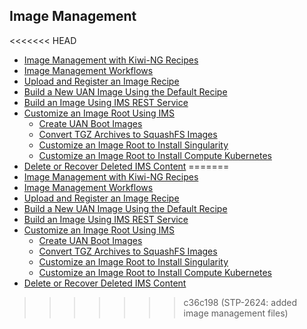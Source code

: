 ## Image Management

<<<<<<< HEAD
* [Image Management with Kiwi-NG Recipes](Image_Management_with_Kiwi-NG_Recipes.md)
* [Image Management Workflows](Image_Management_Workflows.md)
* [Upload and Register an Image Recipe](Upload_and_Register_an_Image_Recipe.md)
* [Build a New UAN Image Using the Default Recipe](Build_a_New_UAN_Image_Using_the_Default_Recipe.md)
* [Build an Image Using IMS REST Service](Build_an_Image_Using_IMS_REST_Service.md)
* [Customize an Image Root Using IMS](Customize_an_Image_Root_Using_IMS.md)
  * [Create UAN Boot Images](Create_UAN_Boot_Images.md)
  * [Convert TGZ Archives to SquashFS Images](Convert_TGZ_Archives_to_SquashFS_Images.md)
  * [Customize an Image Root to Install Singularity](Customize_an_Image_Root_to_Install_Singularity.md)
  * [Customize an Image Root to Install Compute Kubernetes](Customize_an_Image_Root_to_Install_Compute_Kubernetes.md)
* [Delete or Recover Deleted IMS Content](Delete_or_Recover_Deleted_IMS_Content.md)
=======
* [Image Management with Kiwi-NG Recipes](image_management/Image_Management_with_Kiwi-NG_Recipes.md)
* [Image Management Workflows](image_management/Image_Management_Workflows.md)
* [Upload and Register an Image Recipe](image_management/Upload_and_Register_an_Image_Recipe.md)
* [Build a New UAN Image Using the Default Recipe](image_management/Build_a_New_UAN_Image_Using_the_Default_Recipe.md)
* [Build an Image Using IMS REST Service](image_management/Build_an_Image_Using_IMS_REST_Service.md)
* [Customize an Image Root Using IMS](image_management/Customize_an_Image_Root_Using_IMS.md)
  * [Create UAN Boot Images](image_management/Create_UAN_Boot_Images.md)
  * [Convert TGZ Archives to SquashFS Images](image_management/Convert_TGZ_Archives_to_SquashFS_Images.md)
  * [Customize an Image Root to Install Singularity](/operations/image_management/Customize_an_Image_Root_to_Install_Singularity.md)
  * [Customize an Image Root to Install Compute Kubernetes](image_management/Customize_an_Image_Root_to_Install_Compute_Kubernetes.md)
* [Delete or Recover Deleted IMS Content](image_management/Delete_or_Recover_Deleted_IMS_Content.md)
>>>>>>> c36c198 (STP-2624: added image management files)
